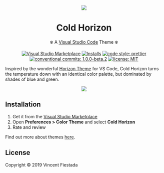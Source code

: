 <div align="center">
<img src="https://raw.githubusercontent.com/vincentfiestada/cold-horizon/master/icon.png?sanitize=true" />
<h1>Cold Horizon</h1>
<p>❄️ A <a href="https://code.visualstudio.com/">Visual Studio Code</a> Theme ❄️</p>
</div>

<div align="center">
<a href="https://marketplace.visualstudio.com/items?itemName=vincentfiestada.cold-horizon-vscode"><img src="https://img.shields.io/vscode-marketplace/v/vincentfiestada.cold-horizon-vscode.svg" alt="Visual Studio Marketplace" /></a>
<a href="https://marketplace.visualstudio.com/items?itemName=vincentfiestada.cold-horizon-vscode"><img src="https://vsmarketplacebadge.apphb.com/installs-short/vincentfiestada.cold-horizon-vscode.svg" alt="Installs" /></a>
<a href="https://prettier.io/"><img src="https://img.shields.io/badge/code_style-prettier-30AAD7.svg?style=flat" alt="code style: prettier" /></a>
<a href="https://conventionalcommits.org"><img src="https://img.shields.io/badge/conventional%20commits-1.0-30AAD7.svg" alt="conventional commits: 1.0.0-beta.2" /></a>
<a href="https://github.com/vincentfiestada/cold-horizon/blob/master/LICENSE"><img src="https://img.shields.io/github/license/vincentfiestada/cold-horizon.svg" alt="license: MIT" /></a>
</div>

Inspired by the wonderful [Horizon Theme](https://github.com/jolaleye/horizon-theme-vscode) for VS Code, Cold Horizon turns the temperature down with an identical color palette, but dominated by shades of blue and green.

<div align="center">
  <img src="https://raw.githubusercontent.com/vincentfiestada/cold-horizon/master/docs/screenshot.png" />
</div>

## Installation

1. Get it from the [Visual Studio Marketplace](https://marketplace.visualstudio.com/items?itemName=vincentfiestada.cold-horizon-vscode)
2. Open **Preferences > Color Theme** and select **Cold Horizon**
3. Rate and review

Find out more about themes [here](https://code.visualstudio.com/docs/getstarted/themes).

## License

Copyright &copy; 2019 Vincent Fiestada
